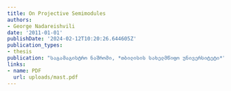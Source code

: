 ```yaml
---
title: On Projective Semimodules
authors:
- George Nadareishvili
date: '2011-01-01'
publishDate: '2024-02-12T10:20:26.644605Z'
publication_types:
- thesis
publication: "საგამაგისტრო ნაშრომი, *თბილისის სახელმწიფო უნივერსიტეტი*"
links:
- name: PDF
  url: uploads/mast.pdf
---
```

